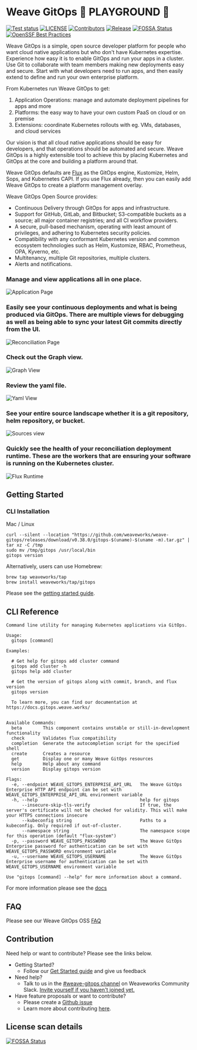# Weave GitOps 🚧 PLAYGROUND 🚧 

[![Test status](https://github.com/volschin/weave-gitops/actions/workflows/pr.yaml/badge.svg)](https://github.com/volschin/weave-gitops/actions/workflows/pr.yaml)
[![LICENSE](https://img.shields.io/github/license/volschin/weave-gitops)](https://github.com/volschin/weave-gitops/blob/master/LICENSE)
[![Contributors](https://img.shields.io/github/contributors/volschin/weave-gitops)](https://github.com/volschin/weave-gitops/graphs/contributors)
[![Release](https://img.shields.io/github/v/release/weaveworks/weave-gitops?include_prereleases)](https://github.com/weaveworks/weave-gitops/releases/latest)
[![FOSSA Status](https://app.fossa.com/api/projects/custom%2B19155%2Fgithub.com%2Fweaveworks%2Fweave-gitops.svg?type=shield)](https://app.fossa.com/reports/005da7c4-1f10-4889-9432-8b97c2084e41)
[![OpenSSF Best Practices](https://www.bestpractices.dev/projects/7820/badge)](https://www.bestpractices.dev/projects/7820)

Weave GitOps is a simple, open source developer platform for people who want cloud native applications but who don't have
Kubernetes expertise. Experience how easy it is to enable GitOps and run your apps in a cluster. Use Git to collaborate
with team members making new deployments easy and secure. Start with what developers need to run apps, and then easily
extend to define and run your own enterprise platform.

From Kubernetes run Weave GitOps to get:

1. Application Operations: manage and automate deployment pipelines for apps and more
2. Platforms: the easy way to have your own custom PaaS on cloud or on premise
3. Extensions: coordinate Kubernetes rollouts with eg. VMs, databases, and cloud services

Our vision is that all cloud native applications should be easy for developers, and that operations should be
automated and secure. Weave GitOps is a highly extensible tool to achieve this by placing Kubernetes and GitOps at the
core and building a platform around that.

Weave GitOps defaults are [Flux](https://fluxcd.io/flux/) as the GitOps engine, Kustomize, Helm, Sops, and Kubernetes CAPI. If you use Flux already, then you can easily add Weave GitOps to create a platform management overlay.

Weave GitOps Open Source provides:

- Continuous Delivery through GitOps for apps and infrastructure.
- Support for GitHub, GitLab, and Bitbucket; S3-compatible buckets as a source; all major container registries; and all CI workflow providers.
- A secure, pull-based mechanism, operating with least amount of privileges, and adhering to Kubernetes security policies.
- Compatibility with any conformant Kubernetes version and common ecosystem technologies such as Helm, Kustomize, RBAC, Prometheus, OPA, Kyverno, etc.
- Multitenancy, multiple Git repositories, multiple clusters.
- Alerts and notifications.

### Manage and view applications all in one place.

![Application Page](./doc/img/01-workloads.png)

### Easily see your continuous deployments and what is being produced via GitOps. There are multiple views for debugging as well as being able to sync your latest Git commits directly from the UI.

![Reconciliation Page](./doc/img/02-workload-detail.png)

### Check out the Graph view.

![Graph View](./doc/img/03-graph.png)

### Review the yaml file.

![Yaml View](./doc/img/04-yaml.png)

### See your entire source landscape whether it is a git repository, helm repository, or bucket.

![Sources view](./doc/img/05-sources.png)

### Quickly see the health of your reconciliation deployment runtime. These are the workers that are ensuring your software is running on the Kubernetes cluster.

![Flux Runtime](./doc/img/06-runtime.png)

## Getting Started

### CLI Installation

Mac / Linux

```console
curl --silent --location "https://github.com/weaveworks/weave-gitops/releases/download/v0.38.0/gitops-$(uname)-$(uname -m).tar.gz" | tar xz -C /tmp
sudo mv /tmp/gitops /usr/local/bin
gitops version
```

Alternatively, users can use Homebrew:

```console
brew tap weaveworks/tap
brew install weaveworks/tap/gitops
```

Please see the [getting started guide](https://docs.gitops.weave.works/docs/next/open-source/getting-started/install-OSS/).

## CLI Reference

```console
Command line utility for managing Kubernetes applications via GitOps.

Usage:
  gitops [command]

Examples:

  # Get help for gitops add cluster command
  gitops add cluster -h
  gitops help add cluster

  # Get the version of gitops along with commit, branch, and flux version
  gitops version

  To learn more, you can find our documentation at https://docs.gitops.weave.works/


Available Commands:
  beta        This component contains unstable or still-in-development functionality
  check       Validates flux compatibility
  completion  Generate the autocompletion script for the specified shell
  create      Creates a resource
  get         Display one or many Weave GitOps resources
  help        Help about any command
  version     Display gitops version

Flags:
  -e, --endpoint WEAVE_GITOPS_ENTERPRISE_API_URL   The Weave GitOps Enterprise HTTP API endpoint can be set with WEAVE_GITOPS_ENTERPRISE_API_URL environment variable
  -h, --help                                       help for gitops
      --insecure-skip-tls-verify                   If true, the server's certificate will not be checked for validity. This will make your HTTPS connections insecure
      --kubeconfig string                          Paths to a kubeconfig. Only required if out-of-cluster.
      --namespace string                           The namespace scope for this operation (default "flux-system")
  -p, --password WEAVE_GITOPS_PASSWORD             The Weave GitOps Enterprise password for authentication can be set with WEAVE_GITOPS_PASSWORD environment variable
  -u, --username WEAVE_GITOPS_USERNAME             The Weave GitOps Enterprise username for authentication can be set with WEAVE_GITOPS_USERNAME environment variable

Use "gitops [command] --help" for more information about a command.
```

For more information please see the [docs](https://docs.gitops.weave.works/docs/references/cli-reference/gitops/)

## FAQ

Please see our Weave GitOps OSS [FAQ](https://www.weave.works/faqs-for-weave-gitops)

## Contribution

Need help or want to contribute? Please see the links below.

- Getting Started?
    - Follow our [Get Started guide](https://docs.gitops.weave.works/docs/next/open-source/getting-started/install-OSS/) and give us feedback
- Need help?
    - Talk to us in
      the [#weave-gitops channel](https://app.slack.com/client/T2NDH1D9D/C0248LVC719/thread/C2ND76PAA-1621532937.019800)
      on Weaveworks Community Slack. [Invite yourself if you haven't joined yet.](https://slack.weave.works/)
- Have feature proposals or want to contribute?
    - Please create a [Github issue](https://github.com/weaveworks/weave-gitops/issues)
    - Learn more about contributing [here](./CONTRIBUTING.md).

## License scan details

[![FOSSA Status](https://app.fossa.com/api/projects/custom%2B19155%2Fgithub.com%2Fweaveworks%2Fweave-gitops.svg?type=large)](https://app.fossa.com/reports/005da7c4-1f10-4889-9432-8b97c2084e41)

